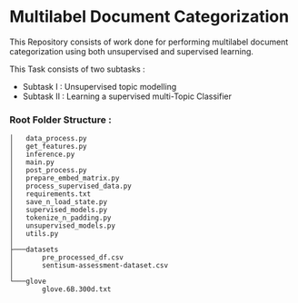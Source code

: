 # Multilabel Document Categorization

This Repository consists of work done for performing multilabel document categorization using both unsupervised and supervised learning.

This Task consists of two subtasks :
- Subtask I  : Unsupervised topic modelling
- Subtask II : Learning a supervised multi-Topic Classifier

### Root Folder Structure : 
```
│   data_process.py
│   get_features.py
│   inference.py
│   main.py
│   post_process.py
│   prepare_embed_matrix.py
│   process_supervised_data.py
│   requirements.txt
│   save_n_load_state.py
│   supervised_models.py
│   tokenize_n_padding.py
│   unsupervised_models.py
│   utils.py
│
├───datasets
│       pre_processed_df.csv
│       sentisum-assessment-dataset.csv
│
└───glove
        glove.6B.300d.txt
```
